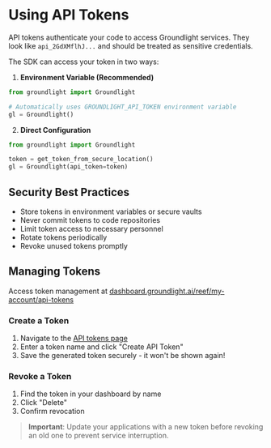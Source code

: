 # Using API Tokens

API tokens authenticate your code to access Groundlight services. They look like `api_2GdXMflhJ...` and should be treated as sensitive credentials.

The SDK can access your token in two ways:

1. **Environment Variable (Recommended)**
```python
from groundlight import Groundlight

# Automatically uses GROUNDLIGHT_API_TOKEN environment variable
gl = Groundlight()
```

2. **Direct Configuration**
```python
from groundlight import Groundlight

token = get_token_from_secure_location()
gl = Groundlight(api_token=token)
```

## Security Best Practices

- Store tokens in environment variables or secure vaults
- Never commit tokens to code repositories
- Limit token access to necessary personnel
- Rotate tokens periodically
- Revoke unused tokens promptly

## Managing Tokens

Access token management at [dashboard.groundlight.ai/reef/my-account/api-tokens](https://dashboard.groundlight.ai/reef/my-account/api-tokens)

### Create a Token
1. Navigate to the [API tokens page](https://dashboard.groundlight.ai/reef/my-account/api-tokens)
2. Enter a token name and click "Create API Token"
3. Save the generated token securely - it won't be shown again!

### Revoke a Token
1. Find the token in your dashboard by name
2. Click "Delete"
3. Confirm revocation

> **Important**: Update your applications with a new token before revoking an old one to prevent service interruption.